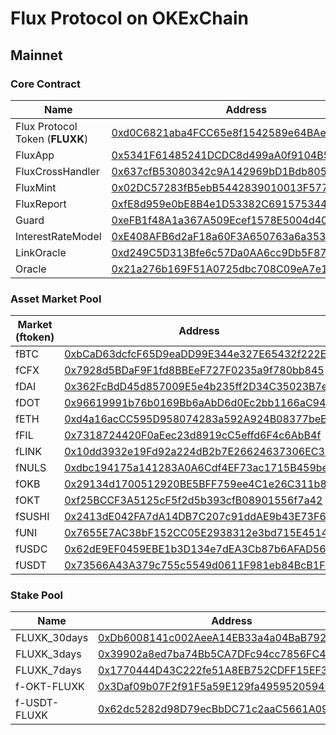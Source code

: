 # Flux Protocol on OKExChain
## Mainnet
### Core Contract

| Name | Address | JSON|
|--------|-----------|--------|
| Flux Protocol Token (**FLUXK**) | [0xd0C6821aba4FCC65e8f1542589e64BAe9dE11228](https://www.oklink.com/okexchain/address/0xd0C6821aba4FCC65e8f1542589e64BAe9dE11228)|  ERC20 |
| FluxApp| [0x5341F61485241DCDC8d499aA0f9104B522BfcaB9](https://www.oklink.com/okexchain/address/0x5341F61485241DCDC8d499aA0f9104B522BfcaB9)| [JSON](https://github.com/01-finance/flux/blob/main/publish/json/FluxApp.json)  |
| FluxCrossHandler| [0x637cfB53080342c9A142969bD1Bdb805Db6945Bc](https://www.oklink.com/okexchain/address/0x637cfB53080342c9A142969bD1Bdb805Db6945Bc)| [JSON](https://github.com/01-finance/flux/blob/main/publish/json/FluxCrossHandler.json)  |
| FluxMint| [0x02DC57283fB5ebB5442839010013F5771F16078D](https://www.oklink.com/okexchain/address/0x02DC57283fB5ebB5442839010013F5771F16078D)| [JSON](https://github.com/01-finance/flux/blob/main/publish/json/FluxMint.json)  |
| FluxReport| [0xfE8d959e0bE8B4e1D53382C691575344abD43F46](https://www.oklink.com/okexchain/address/0xfE8d959e0bE8B4e1D53382C691575344abD43F46)| [JSON](https://github.com/01-finance/flux/blob/main/publish/json/FluxReport.json)  |
| Guard| [0xeFB1f48A1a367A509Ecef1578E5004d4013fc7A6](https://www.oklink.com/okexchain/address/0xeFB1f48A1a367A509Ecef1578E5004d4013fc7A6)| [JSON](https://github.com/01-finance/flux/blob/main/publish/json/Guard.json)  |
| InterestRateModel| [0xE408AFB6d2aF18a60F3A650763a6a3530F7e65B6](https://www.oklink.com/okexchain/address/0xE408AFB6d2aF18a60F3A650763a6a3530F7e65B6)| [JSON](https://github.com/01-finance/flux/blob/main/publish/json/InterestRateModel.json)  |
| LinkOracle| [0xd249C5D313Bfe6c57Da0AA6cc9Db5F87cBC137a3](https://www.oklink.com/okexchain/address/0xd249C5D313Bfe6c57Da0AA6cc9Db5F87cBC137a3)| [JSON](https://github.com/01-finance/flux/blob/main/publish/json/LinkOracle.json)  |
| Oracle| [0x21a276b169F51A0725dbc708C09eA7e1C4D94488](https://www.oklink.com/okexchain/address/0x21a276b169F51A0725dbc708C09eA7e1C4D94488)| [JSON](https://github.com/01-finance/flux/blob/main/publish/json/Oracle.json)  |

### Asset Market Pool


| Market (ftoken) | Address | Decimals | JSON|
|--------|--------|--------|--------|
| fBTC| [0xbCaD63dcfcF65D9eaDD99E344e327E65432f222E](https://www.oklink.com/okexchain/address/0xbCaD63dcfcF65D9eaDD99E344e327E65432f222E)| 18  |[JSON](https://github.com/01-finance/flux/blob/main/publish/json/MarketERC20.json)  | 
| fCFX| [0x7928d5BDaF9F1fd8BBEeF727F0235a9f780bb845](https://www.oklink.com/okexchain/address/0x7928d5BDaF9F1fd8BBEeF727F0235a9f780bb845)| 18  |[JSON](https://github.com/01-finance/flux/blob/main/publish/json/MarketERC20.json)  | 
| fDAI| [0x362FcBdD45d857009E5e4b235ff2D34C35023B7e](https://www.oklink.com/okexchain/address/0x362FcBdD45d857009E5e4b235ff2D34C35023B7e)| 18  |[JSON](https://github.com/01-finance/flux/blob/main/publish/json/MarketERC20.json)  | 
| fDOT| [0x96619991b76b0169Bb6aAbD6d0Ec2bb1166aC941](https://www.oklink.com/okexchain/address/0x96619991b76b0169Bb6aAbD6d0Ec2bb1166aC941)| 18  |[JSON](https://github.com/01-finance/flux/blob/main/publish/json/MarketERC20.json)  | 
| fETH| [0xd4a16acCC595D958074283a592A924B08377beE9](https://www.oklink.com/okexchain/address/0xd4a16acCC595D958074283a592A924B08377beE9)| 18  |[JSON](https://github.com/01-finance/flux/blob/main/publish/json/MarketERC20.json)  | 
| fFIL| [0x7318724420F0aEec23d8919cC5effd6F4c6AbB4f](https://www.oklink.com/okexchain/address/0x7318724420F0aEec23d8919cC5effd6F4c6AbB4f)| 18  |[JSON](https://github.com/01-finance/flux/blob/main/publish/json/MarketERC20.json)  | 
| fLINK| [0x10dd3932e19Fd92a224dB2b7E26624637306EC35](https://www.oklink.com/okexchain/address/0x10dd3932e19Fd92a224dB2b7E26624637306EC35)| 18  |[JSON](https://github.com/01-finance/flux/blob/main/publish/json/MarketERC20.json)  | 
| fNULS| [0xdbc194175a141283A0A6Cdf4EF73ac1715B459be](https://www.oklink.com/okexchain/address/0xdbc194175a141283A0A6Cdf4EF73ac1715B459be)| 8  |[JSON](https://github.com/01-finance/flux/blob/main/publish/json/MarketERC20.json)  | 
| fOKB| [0x29134d1700512920BE5BFF759ee4C1e26C311b81](https://www.oklink.com/okexchain/address/0x29134d1700512920BE5BFF759ee4C1e26C311b81)| 18  |[JSON](https://github.com/01-finance/flux/blob/main/publish/json/MarketERC20.json)  | 
| fOKT| [0xf25BCCF3A5125cF5f2d5b393cfB08901556f7a42](https://www.oklink.com/okexchain/address/0xf25BCCF3A5125cF5f2d5b393cfB08901556f7a42)| 18  |[JSON](https://github.com/01-finance/flux/blob/main/publish/json/MarketCFX.json)  | 
| fSUSHI| [0x2413dE042FA7dA14DB7C207c91ddAE9b43E73F67](https://www.oklink.com/okexchain/address/0x2413dE042FA7dA14DB7C207c91ddAE9b43E73F67)| 18  |[JSON](https://github.com/01-finance/flux/blob/main/publish/json/MarketERC20.json)  | 
| fUNI| [0x7655E7AC38bF152CC05E2938312e3bd715E4514b](https://www.oklink.com/okexchain/address/0x7655E7AC38bF152CC05E2938312e3bd715E4514b)| 18  |[JSON](https://github.com/01-finance/flux/blob/main/publish/json/MarketERC20.json)  | 
| fUSDC| [0x62dE9EF0459EBE1b3D134e7dEA3Cb87b6AFAD567](https://www.oklink.com/okexchain/address/0x62dE9EF0459EBE1b3D134e7dEA3Cb87b6AFAD567)| 18  |[JSON](https://github.com/01-finance/flux/blob/main/publish/json/MarketERC20.json)  | 
| fUSDT| [0x73566A43A379c755c5549d0611F981eb84BcB1F0](https://www.oklink.com/okexchain/address/0x73566A43A379c755c5549d0611F981eb84BcB1F0)| 18  |[JSON](https://github.com/01-finance/flux/blob/main/publish/json/MarketERC20.json)  | 

### Stake Pool


| Name | Address | JSON|
|--------|--------|--------|
| FLUXK_30days| [0xDb6008141c002AeeA14EB33a4a04BaB792683b82](https://www.oklink.com/okexchain/address/0xDb6008141c002AeeA14EB33a4a04BaB792683b82) |[JSON](https://github.com/01-finance/flux/blob/main/publish/json//IStakePool.json)  | 
| FLUXK_3days| [0x39902a8ed7ba74Bb5CA7DFc94cc7856FC4830Af9](https://www.oklink.com/okexchain/address/0x39902a8ed7ba74Bb5CA7DFc94cc7856FC4830Af9) |[JSON](https://github.com/01-finance/flux/blob/main/publish/json//IStakePool.json)  | 
| FLUXK_7days| [0x1770444D43C222fe51A8EB752CDFF15EF3465a3F](https://www.oklink.com/okexchain/address/0x1770444D43C222fe51A8EB752CDFF15EF3465a3F) |[JSON](https://github.com/01-finance/flux/blob/main/publish/json//IStakePool.json)  | 
| f-OKT-FLUXK| [0x3Daf09b07F2f91F5a59E129fa495952059496254](https://www.oklink.com/okexchain/address/0x3Daf09b07F2f91F5a59E129fa495952059496254) |[JSON](https://github.com/01-finance/flux/blob/main/publish/json//IStakePool.json)  | 
| f-USDT-FLUXK| [0x62dc5282d98D79ecBbDC71c2aaC5661A09a79a63](https://www.oklink.com/okexchain/address/0x62dc5282d98D79ecBbDC71c2aaC5661A09a79a63) |[JSON](https://github.com/01-finance/flux/blob/main/publish/json//IStakePool.json)  | 

